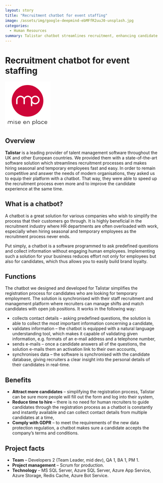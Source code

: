 ```yaml
---
layout: story
title: "Recruitment chatbot for event staffing"
image: /assets/img/google-deepmind-ebMFfR2uuJ0-unsplash.jpg              
categories:
  - Human Resources
summary: Talistar chatbot streamlines recruitment, enhancing candidate experience in UK, Europe.
---
```

# Recruitment chatbot for event staffing

![Table1](/assets/img/unnamed-3.png)

## Overview
**Talistar** is a leading provider of talent management software throughout the UK and other European countries. We provided them with a state-of-the-art software solution which streamlines recruitment processes and makes hiring seasonal and temporary employees fast and easy. In order to remain competitive and answer the needs of modern organisations, they asked us to equip their platform with a chatbot. That way, they were able to speed up the recruitment process even more and to improve the candidate experience at the same time.

## What is a chatbot?
A chatbot is a great solution for various companies who wish to simplify the process that their customers go through. It is highly beneficial in the recruitment industry where HR departments are often overloaded with work, especially when hiring seasonal and temporary employees as the recruitment process never ends.

Put simply, a chatbot is a software programmed to ask predefined questions and collect information without engaging human employees.  Implementing such a solution for your business reduces effort not only for employees but also for candidates, which thus allows you to easily build brand loyalty.

## Functions
The chatbot we designed and developed for Talistar simplifies the registration process for candidates who are looking for temporary employment. The solution is synchronised with their staff recruitment and management platform where recruiters can manage shifts and match candidates with open job positions. It works in the following way:

- collects contact details – asking predefined questions, the solution is able to collect the most important information concerning a candidate,
- validates information – the chatbot is equipped with a natural language understanding tool, which makes it capable of validating given information, e.g. formats of an e-mail address and a telephone number,
- sends e-mails – once a candidate answers all of the questions, the solution e-mails them an activation link to their own accounts,
- synchronises data – the software is synchronised with the candidate database, giving recruiters a clear insight into the personal details of their candidates in real-time.

## Benefits
- **Attract more candidates** – simplifying the registration process, Talistar can be sure more people will fill out the form and log into their system,
- **Reduce time to hire** – there is no need for human recruiters to guide candidates through the registration process as a chatbot is constantly and instantly available and can collect contact details from multiple candidates at a time,
- **Comply with GDPR** – to meet the requirements of the new data protection regulation, a chatbot makes sure a candidate accepts the company’s terms and conditions.

## Project facts
- **Team** – Developers 2 (Team Leader, mid dev), QA 1, BA 1, PM 1.
- **Project management** – Scrum for production.
- **Technology** – MS SQL Server, Azure SQL Server, Azure App Service, Azure Storage, Redis Cache, Azure Bot Service.
